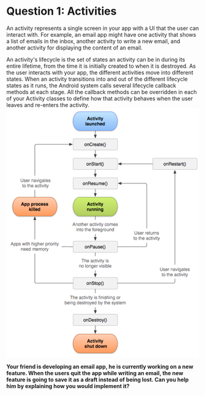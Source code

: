 # Question 1: Activities

An activity represents a single screen in your app with a UI that the user can interact with. For example, an email
app might have one activity that shows a list of emails in the inbox, another activity to write a new email, and
another activity for displaying the content of an email.

An activity's lifecycle is the set of states an activity can be in during its entire lifetime, from the time it is
initially created to when it is destroyed. As the user interacts with your app, the different activities move into
different states. When an activity transitions into and out of the different lifecycle states as it runs, the Android
system calls several lifecycle callback methods at each stage. All the callback methods can be overridden in each of
your Activity classes to define how that activity behaves when the user leaves and re-enters the activity.
![Activity Lifecycle](resources/activity_lifecycle.png)

**Your friend is developing an email app, he is currently working on a new feature. When the users quit the app while
writing an email, the new feature is going to save it as a draft instead of being lost. Can you help him by
explaining how you would implement it?**